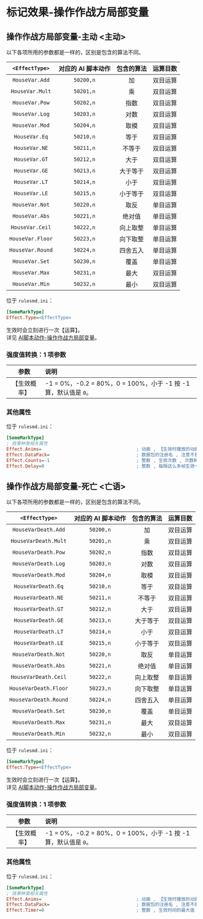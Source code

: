 # 标记效果-操作作战方局部变量

## 操作作战方局部变量-主动 <主动>

以下各项所用的参数都是一样的，区别是包含的算法不同。

|`<EffectType>`|对应的 AI 脚本动作|包含的算法|运算目数|
|:-:|:-:|:-:|:-:|
|`HouseVar.Add`|`50200,n`|加|双目运算|
|`HouseVar.Mult`|`50201,n`|乘|双目运算|
|`HouseVar.Pow`|`50202,n`|指数|双目运算|
|`HouseVar.Log`|`50203,n`|对数|双目运算|
|`HouseVar.Mod`|`50204,n`|取模|双目运算|
|`HouseVar.Eq`|`50210,n`|等于|双目运算|
|`HouseVar.NE`|`50211,n`|不等于|双目运算|
|`HouseVar.GT`|`50212,n`|大于|双目运算|
|`HouseVar.GE`|`50213,n`|大于等于|双目运算|
|`HouseVar.LT`|`50214,n`|小于|双目运算|
|`HouseVar.LE`|`50215,n`|小于等于|双目运算|
|`HouseVar.Not`|`50220,n`|取反|单目运算|
|`HouseVar.Abs`|`50221,n`|绝对值|单目运算|
|`HouseVar.Ceil`|`50222,n`|向上取整|单目运算|
|`HouseVar.Floor`|`50223,n`|向下取整|单目运算|
|`HouseVar.Round`|`50224,n`|四舍五入|单目运算|
|`HouseVar.Set`|`50230,n`|覆盖|单目运算|
|`HouseVar.Max`|`50231,n`|最大|双目运算|
|`HouseVar.Min`|`50232,n`|最小|双目运算|

位于 `rulesmd.ini`：

```ini
[SomeMarkType]
Effect.Type=<EffectType>
```

生效时会立刻进行一次【运算】。  
详见 [AI脚本动作-操作作战方局部变量](/触发与AI脚本动作/AI脚本动作-3-操作作战方局部变量.md#ai脚本动作-操作作战方局部变量)。

### 强度值转换：1 项参数

|参数|说明|
|:-:|:-|
|【生效概率】|-1 = 0%，-0.2 = 80%，0 = 100%，小于 -1 按 -1 算，默认值是 `0`。|

### 其他属性

位于 `rulesmd.ini`：

```ini
[SomeMarkType]
; 效果种类相关属性
Effect.Anims=                                   ; 动画 , 【生效时播放的动画】 , 不写就不显示动画
Effect.DataPack=                                ; 数据包的注册名 , 注意不是填写 IDCode , 数据包含义请见【上述列表给出的 AI 脚本动作】 , 没有数据包直接进入结束状态
Effect.Counts=-1                                ; 整数 , 生效次数 , 次数耗尽会立刻进入结束状态 , 等于 0 会无法生效并直接进入结束状态 (算作次数耗尽) , 负数 = 无限次 , 默认值是 -1 , 单位 : 次
Effect.Delay=0                                  ; 整数 , 每隔这么多帧生效一次 , 小于 0 按 0 算 , 但是每一帧最多投一次 , 默认值是 0 , 单位 : 帧
```



## 操作作战方局部变量-死亡 <亡语>

以下各项所用的参数都是一样的，区别是包含的算法不同。

|`<EffectType>`|对应的 AI 脚本动作|包含的算法|运算目数|
|:-:|:-:|:-:|:-:|
|`HouseVarDeath.Add`|`50200,n`|加|双目运算|
|`HouseVarDeath.Mult`|`50201,n`|乘|双目运算|
|`HouseVarDeath.Pow`|`50202,n`|指数|双目运算|
|`HouseVarDeath.Log`|`50203,n`|对数|双目运算|
|`HouseVarDeath.Mod`|`50204,n`|取模|双目运算|
|`HouseVarDeath.Eq`|`50210,n`|等于|双目运算|
|`HouseVarDeath.NE`|`50211,n`|不等于|双目运算|
|`HouseVarDeath.GT`|`50212,n`|大于|双目运算|
|`HouseVarDeath.GE`|`50213,n`|大于等于|双目运算|
|`HouseVarDeath.LT`|`50214,n`|小于|双目运算|
|`HouseVarDeath.LE`|`50215,n`|小于等于|双目运算|
|`HouseVarDeath.Not`|`50220,n`|取反|单目运算|
|`HouseVarDeath.Abs`|`50221,n`|绝对值|单目运算|
|`HouseVarDeath.Ceil`|`50222,n`|向上取整|单目运算|
|`HouseVarDeath.Floor`|`50223,n`|向下取整|单目运算|
|`HouseVarDeath.Round`|`50224,n`|四舍五入|单目运算|
|`HouseVarDeath.Set`|`50230,n`|覆盖|单目运算|
|`HouseVarDeath.Max`|`50231,n`|最大|双目运算|
|`HouseVarDeath.Min`|`50232,n`|最小|双目运算|

位于 `rulesmd.ini`：

```ini
[SomeMarkType]
Effect.Type=<EffectType>
```

生效时会立刻进行一次【运算】。  
详见 [AI脚本动作-操作作战方局部变量](/触发与AI脚本动作/AI脚本动作-3-操作作战方局部变量.md#ai脚本动作-操作作战方局部变量)。

### 强度值转换：1 项参数

|参数|说明|
|:-:|:-|
|【生效概率】|-1 = 0%，-0.2 = 80%，0 = 100%，小于 -1 按 -1 算，默认值是 `0`。|

### 其他属性

位于 `rulesmd.ini`：

```ini
[SomeMarkType]
; 效果种类相关属性
Effect.Anims=                                   ; 动画 , 【生效时播放的动画】 , 不写就不显示动画
Effect.DataPack=                                ; 数据包的注册名 , 注意不是填写 IDCode , 数据包含义请见【上述列表给出的 AI 脚本动作】 , 没有数据包直接进入结束状态
Effect.Timer=0                                  ; 整数 , 生效时间的最大值 , 超过时间限制会立刻进入结束状态 , 0 = 无限 , 小于 0 按 0 算 , 默认值是 0 , 单位 : 帧
```